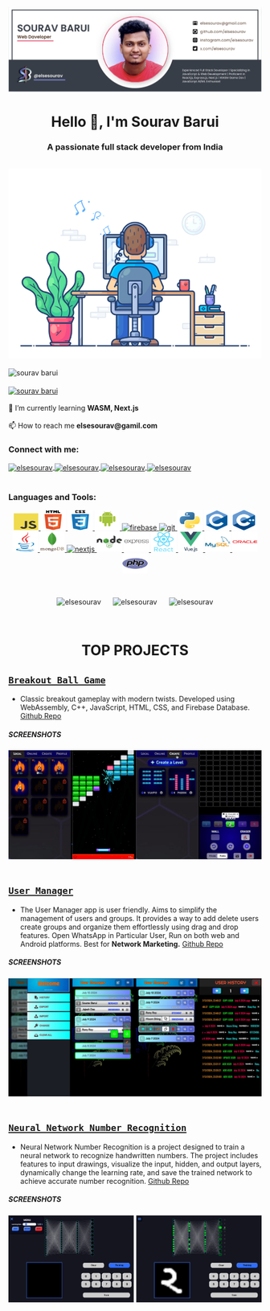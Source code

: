 ![Example 1](https://github.com/elsesourav/elsesourav/blob/main/bg.png)

<h1 align="center"> Hello 👋, I'm Sourav Barui</h1>
<h3 align="center">A passionate full stack developer from India</h3>

<br />
<div>
   <div align="right">
      <img alt="Coding" src="https://github.com/elsesourav/elsesourav/blob/main/bg1.gif?raw=true">
   </div>
   <div align="left">
      <br />
      <img height="22" src="https://komarev.com/ghpvc/?username=elsesourav&label=Profile%20views&color=0e75b6&style=flat" alt="sourav barui" />
      <br /><br />
      <a href="https://x.com/elsesourav" target="blank">
         <img align="center" height="22" src="https://img.shields.io/twitter/follow/elsesourav?logo=x&style=for-the-badge" alt="sourav barui">
      </a><br /><br />
      🌱 I’m currently learning <b>WASM, Next.js</b>
      <br /><br />
      📫 How to reach me <b>elsesourav@gamil.com</b>
      <h3>Connect with me:</h3>
      <span align="center">
         <a href="https://twitter.com/elsesourav" target="blank">
            <img align="center" src="https://raw.githubusercontent.com/rahuldkjain/github-profile-readme-generator/master/src/images/icons/Social/twitter.svg" alt="elsesourav" height="30" width="50"/>
         </a>
         <a href="https://linkedin.com/in/elsesourav" target="blank">
            <img align="center" src="https://raw.githubusercontent.com/rahuldkjain/github-profile-readme-generator/master/src/images/icons/Social/linked-in-alt.svg" alt="elsesourav" height="30" width="50"/>
         </a>
         <a href="https://fb.com/elsesourav" target="blank">
            <img align="center" src="https://raw.githubusercontent.com/rahuldkjain/github-profile-readme-generator/master/src/images/icons/Social/facebook.svg" alt="elsesourav" height="30" width="50"/>
         </a>
         <a href="https://instagram.com/elsesourav" target="blank">
            <img align="center" src="https://raw.githubusercontent.com/rahuldkjain/github-profile-readme-generator/master/src/images/icons/Social/instagram.svg" alt="elsesourav" height="30" width="50"/>
         </a>
      </span>
   </div>
</div>

<br />

### Languages and Tools:
<p align="center">
   <a href="https://developer.mozilla.org/en-US/docs/Web/JavaScript" target="_blank" rel="noreferrer"> 
      <img src="https://raw.githubusercontent.com/devicons/devicon/master/icons/javascript/javascript-original.svg" alt="javascript" width="50" height="34"/> 
   </a>
   <a href="https://www.w3.org/html/" target="_blank" rel="noreferrer"> 
      <img src="https://raw.githubusercontent.com/devicons/devicon/master/icons/html5/html5-original-wordmark.svg" alt="html5" width="50" height="40"/> 
   </a>
   <a href="https://www.w3schools.com/css/" target="_blank" rel="noreferrer"> 
      <img src="https://raw.githubusercontent.com/devicons/devicon/master/icons/css3/css3-original-wordmark.svg" alt="css3" width="50" height="40"/> 
   </a>
   <a href="https://developer.android.com" target="_blank" rel="noreferrer">
      <img src="https://raw.githubusercontent.com/devicons/devicon/master/icons/android/android-original-wordmark.svg" alt="android" width="50" height="40"/>
   </a>
   <a href="https://firebase.google.com/" target="_blank" rel="noreferrer"> 
      <img src="https://www.vectorlogo.zone/logos/firebase/firebase-icon.svg" alt="firebase" width="50" height="40"/> 
   </a>
   <a href="https://git-scm.com/" target="_blank" rel="noreferrer"> 
      <img src="https://www.vectorlogo.zone/logos/git-scm/git-scm-icon.svg" alt="git" width="50" height="40"/> 
   </a>
   <a href="https://www.python.org" target="_blank" rel="noreferrer"> 
      <img src="https://raw.githubusercontent.com/devicons/devicon/master/icons/python/python-original.svg" alt="python" width="50" height="40"/> 
   </a>
   <a href="https://www.cprogramming.com/" target="_blank" rel="noreferrer">
      <img src="https://raw.githubusercontent.com/devicons/devicon/master/icons/c/c-original.svg" alt="c" width="50" height="40"/> 
   </a>
   <a href="https://www.w3schools.com/cpp/" target="_blank" rel="noreferrer"> 
      <img src="https://raw.githubusercontent.com/devicons/devicon/master/icons/cplusplus/cplusplus-original.svg" alt="cplusplus" width="50" height="40"/> 
   </a>
   <a href="https://www.java.com" target="_blank" rel="noreferrer"> 
      <img src="https://raw.githubusercontent.com/devicons/devicon/master/icons/java/java-original.svg" alt="java" width="50" height="40"/> 
   </a>
   <a href="https://www.mongodb.com/" target="_blank" rel="noreferrer"> 
      <img src="https://raw.githubusercontent.com/devicons/devicon/master/icons/mongodb/mongodb-original-wordmark.svg" alt="mongodb" width="50" height="40"/> 
   </a>
   <a href="https://nextjs.org/" target="_blank" rel="noreferrer"> 
      <img src="https://cdn.worldvectorlogo.com/logos/nextjs-2.svg" alt="nextjs" width="50" height="40"/> 
   </a>
   <a href="https://nodejs.org" target="_blank" rel="noreferrer"> 
      <img src="https://raw.githubusercontent.com/devicons/devicon/master/icons/nodejs/nodejs-original-wordmark.svg" alt="nodejs" width="50" height="40"/> 
   </a>
   <a href="https://expressjs.com" target="_blank" rel="noreferrer"> 
      <img src="https://raw.githubusercontent.com/devicons/devicon/master/icons/express/express-original-wordmark.svg" alt="express" width="50" height="40"/> 
   </a>
   <a href="https://reactjs.org/" target="_blank" rel="noreferrer"> 
      <img src="https://raw.githubusercontent.com/devicons/devicon/master/icons/react/react-original-wordmark.svg" alt="react" width="50" height="40"/> 
   </a>
   <a href="https://vuejs.org/" target="_blank" rel="noreferrer"> 
      <img src="https://raw.githubusercontent.com/devicons/devicon/master/icons/vuejs/vuejs-original-wordmark.svg" alt="vuejs" width="50" height="40"/>
   </a>
   <a href="https://www.mysql.com/" target="_blank" rel="noreferrer"> 
      <img src="https://raw.githubusercontent.com/devicons/devicon/master/icons/mysql/mysql-original-wordmark.svg" alt="mysql" width="50" height="40"/> 
   </a>
   <a href="https://www.oracle.com/" target="_blank" rel="noreferrer"> 
      <img src="https://raw.githubusercontent.com/devicons/devicon/master/icons/oracle/oracle-original.svg" alt="oracle" width="50" height="40"/> 
   </a>
   <a href="https://www.php.net" target="_blank" rel="noreferrer"> 
      <img src="https://raw.githubusercontent.com/devicons/devicon/master/icons/php/php-original.svg" alt="php" width="50" height="40"/> 
   </a>
</p>
<br />

<p align="center">
<img src="https://github-readme-stats.vercel.app/api/top-langs?username=elsesourav&show_icons=true&locale=en&layout=compact" alt="elsesourav" height="110"/>
&nbsp;&nbsp;&nbsp;&nbsp;
<img src="https://github-readme-stats.vercel.app/api?username=elsesourav&show_icons=true&locale=en" alt="elsesourav" height="110"/>
&nbsp;&nbsp;&nbsp;&nbsp;
<img  src="https://github-readme-streak-stats.herokuapp.com/?user=elsesourav&" alt="elsesourav" height="110"/>
</p>
<br />

<h1 align="center">TOP PROJECTS</h1>

## [**`Breakout Ball Game`**](https://elsesourav.github.io/breakout-ball/)
- Classic breakout gameplay with modern twists. Developed using WebAssembly, C++, JavaScript, HTML, CSS, and Firebase Database. [Github Repo](https://github.com/elsesourav/breakout-ball)
##### SCREENSHOTS
![image](./BreakoutBallGame.png)
<br />
<br />

## [**`User Manager`**](https://elsesourav.github.io/user-manager/)
- The User Manager app is user friendly. Aims to simplify the management of users and groups. It provides a way to add delete users create groups and organize them effortlessly using drag and drop features. Open WhatsApp in Particular User, Run on both web and Android platforms. Best for **Network Marketing.** [Github Repo](https://github.com/elsesourav/user-manager/)
##### SCREENSHOTS
![image](./UserManager.png)
<br />
<br />

## [**`Neural Network Number Recognition`**](https://elsesourav.github.io/nn-number-rec/)
- Neural Network Number Recognition is a project designed to train a neural network to recognize handwritten numbers. The project includes features to input drawings, visualize the input, hidden, and output layers, dynamically change the learning rate, and save the trained network to achieve accurate number recognition. [Github Repo](https://github.com/elsesourav/nn-number-rec/)
##### SCREENSHOTS
![image](./NN_NUM_REC.png)

